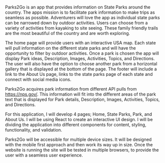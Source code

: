 Parks2Go is an app that provides information on State Parks around the country. The apps mission is to facilitate park information to make trips as seamless as possible. Adventurers will love the app as individual state parks can be narrowed down by outdoor activities. Users can choose from a variety of activities from kayaking to site seeing. These family friendly trails are the most beautiful of the country and are worth exploring.

The home page will provide users with an interactive USA map. Each state will pull information on the different state parks and will have the opportunity to filter by outdoor activities. Once a park is chosen the app will display Park ideas, Description, Images, Activities, Topics, and Directions. The user will also have the option to choose another park from a horizontal gallery that is displayed at the bottom of the page. The footer will include a link to the About Us page, links to the state parks page of each state and connect with social media icons.

Parks2Go acquires park information from different API pulls from https://nps.gov/. This information will fit into the different areas of the park text that is displayed for Park details, Description, Images, Activities, Topics, and Directions.

For this application, I will develop 4 pages; Home, State Parks, Park, and About Us. I will be using React to create an interactive UI design. I will be dividing the application into different components for content, styling, functionality, and validation.

Parks2Go will be accessible for multiple device sizes. It will be designed with the mobile first approach and then work its way up in size. Once the website is running the site will be tested in multiple browsers, to provide the user with a seamless user experience. 
